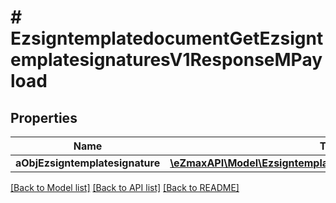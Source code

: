 # # EzsigntemplatedocumentGetEzsigntemplatesignaturesV1ResponseMPayload

## Properties

Name | Type | Description | Notes
------------ | ------------- | ------------- | -------------
**aObjEzsigntemplatesignature** | [**\eZmaxAPI\Model\EzsigntemplatesignatureResponseCompound[]**](EzsigntemplatesignatureResponseCompound.md) |  |

[[Back to Model list]](../../README.md#models) [[Back to API list]](../../README.md#endpoints) [[Back to README]](../../README.md)
